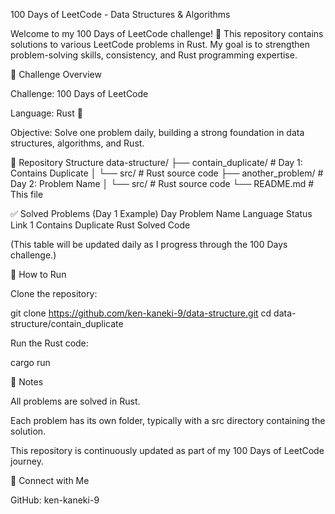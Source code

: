 100 Days of LeetCode - Data Structures & Algorithms

Welcome to my 100 Days of LeetCode challenge! 🚀
This repository contains solutions to various LeetCode problems in Rust. My goal is to strengthen problem-solving skills, consistency, and Rust programming expertise.

🌟 Challenge Overview

Challenge: 100 Days of LeetCode

Language: Rust 🦀

Objective: Solve one problem daily, building a strong foundation in data structures, algorithms, and Rust.

📁 Repository Structure
data-structure/
├── contain_duplicate/     # Day 1: Contains Duplicate
│   └── src/               # Rust source code
├── another_problem/       # Day 2: Problem Name
│   └── src/               # Rust source code
└── README.md              # This file

✅ Solved Problems (Day 1 Example)
Day	Problem Name	Language	Status	Link
1	Contains Duplicate	Rust	Solved	Code

(This table will be updated daily as I progress through the 100 Days challenge.)

🚀 How to Run

Clone the repository:

git clone https://github.com/ken-kaneki-9/data-structure.git
cd data-structure/contain_duplicate


Run the Rust code:

cargo run

📌 Notes

All problems are solved in Rust.

Each problem has its own folder, typically with a src directory containing the solution.

This repository is continuously updated as part of my 100 Days of LeetCode journey.

📌 Connect with Me

GitHub: ken-kaneki-9
